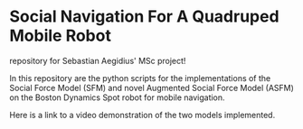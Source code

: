 # Social Navigation For A Quadruped Mobile Robot
repository for Sebastian Aegidius' MSc project!

In this repository are the python scripts for the implementations of the Social Force Model (SFM) and novel Augmented Social Force Model (ASFM) on the Boston Dynamics Spot robot for mobile navigation.


Here is a link to a video demonstration of the two models implemented.
